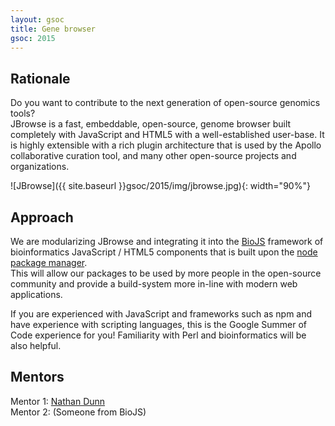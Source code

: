 ```yaml
---
layout: gsoc 
title: Gene browser
gsoc: 2015
---
```


Rationale
---------

Do you want to contribute to the next generation of open-source genomics tools?  
JBrowse is a fast, embeddable, open-source, genome browser built completely with JavaScript and HTML5 with a well-established user-base. 
It is highly extensible with a rich plugin architecture that is used by the Apollo collaborative curation tool, and many other open-source projects and organizations.

![JBrowse]({{ site.baseurl }}gsoc/2015/img/jbrowse.jpg){: width="90%"}

Approach
--------

We are modularizing JBrowse and integrating it into the [BioJS](http;//biojs.net) framework of bioinformatics JavaScript / HTML5 components that is built upon the [node package manager](https://www.npmjs.com/).   
This will allow our packages to be used by more people in the open-source community and provide a build-system more in-line with modern web applications.

If you are experienced with JavaScript and frameworks such as npm and have experience with scripting languages, this is the Google Summer of Code experience for you! Familiarity with Perl and bioinformatics will be also helpful.

Mentors
-------

Mentor 1:  [Nathan Dunn](http://www.berkeleybop.org/person/nathan-dunn)  
Mentor 2:  (Someone from BioJS) 
